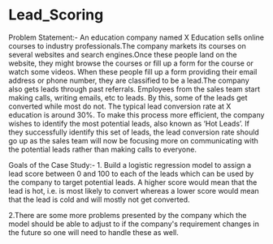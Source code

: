 # Lead_Scoring

Problem Statement:- An education company named X Education sells online courses to industry professionals.The company markets its courses on several websites and search engines.Once these people land on the website, they might browse the courses or fill up a form for the course or watch some videos. When these people fill up a form providing their email address or phone number, they are classified to be a lead.The company also gets leads through past referrals. Employees from the sales team start making calls, writing emails, etc to leads. By this, some of the leads get converted while most do not. The typical lead conversion rate at X education is around 30%.
To make this process more efficient, the company wishes to identify the most potential leads, also known as ‘Hot Leads’. If they successfully identify this set of leads, the lead conversion rate should go up as the sales team will now be focusing more on communicating with the potential leads rather than making calls to everyone.

Goals of the Case Study:- 1. Build a logistic regression model to assign a lead score between 0 and 100 to each of the leads which can be used by the company to target potential leads. A higher score would mean that the lead is hot, i.e. is most likely to convert whereas a lower score would mean that the lead is cold and will mostly not get converted.

2.There are some more problems presented by the company which the model should be able to adjust to if the company's requirement changes in the future so one will need to handle these as well.
